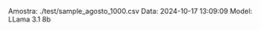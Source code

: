  Amostra: ./test/sample_agosto_1000.csv
                               Data: 2024-10-17 13:09:09
Model: LLama 3.1 8b
                        
